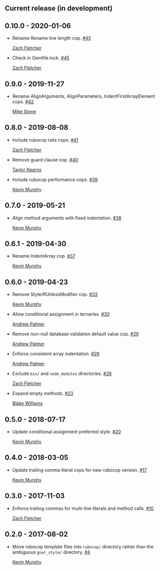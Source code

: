 ## Current release (in development)

## 0.10.0 - 2020-01-06

* Rename Rename line length cop. [#45](https://github.com/TheGnarCo/gnar-style/pull/45)

  [Zach Fletcher](https://github.com/zfletch)

* Check in Gemfile.lock. [#45](https://github.com/TheGnarCo/gnar-style/pull/45)

  [Zach Fletcher](https://github.com/zfletch)

## 0.9.0 - 2019-11-27

* Rename AlignArguments, AlignParameters, IndentFirstArrayElement cops. [#42](https://github.com/TheGnarCo/gnar-style/pull/42)

  [Mike Stone](https://github.com/mikestone14)

## 0.8.0 - 2019-08-08

* Include rubocop rails cops. [#41](https://github.com/TheGnarCo/gnar-style/pull/41)

  [Zach Fletcher](https://github.com/zfletch)

* Remove guard clause cop. [#40](https://github.com/TheGnarCo/gnar-style/pull/40)

  [Taylor Kearns](https://github.com/taylorkearns)

* Include rubocop performance cops. [#39](https://github.com/TheGnarCo/gnar-style/pull/39)

  [Kevin Murphy](https://github.com/kevin-j-m)

## 0.7.0 - 2019-05-21

* Align method arguments with fixed indentation. [#38](https://github.com/TheGnarCo/gnar-style/pull/38)

  [Kevin Murphy](https://github.com/kevin-j-m)

## 0.6.1 - 2019-04-30

* Rename IndentArray cop. [#37](https://github.com/TheGnarCo/gnar-style/pull/37)

  [Kevin Murphy](https://github.com/kevin-j-m)

## 0.6.0 - 2019-04-23

* Remove Style/IfUnlessModifier cop. [#33](https://github.com/TheGnarCo/gnar-style/pull/33)

  [Kevin Murphy](https://github.com/kevin-j-m)

* Allow conditional assignment in ternaries. [#30](https://github.com/TheGnarCo/gnar-style/pull/30)

  [Andrew Palmer](https://github.com/apalmer0)

* Remove non-null database validation default value cop. [#29](https://github.com/TheGnarCo/gnar-style/pull/29)

  [Andrew Palmer](https://github.com/apalmer0)

* Enforce consistent array indentation. [#28](https://github.com/TheGnarCo/gnar-style/pull/28)

  [Andrew Palmer](https://github.com/apalmer0)

* Exclude `bin/` and `node_modules` directories. [#26](https://github.com/TheGnarCo/gnar-style/pull/26)

  [Zach Fletcher](https://github.com/zfletch)

* Expand empty methods. [#23](https://github.com/TheGnarCo/gnar-style/pull/23)

  [Blake Williams](https://github.com/BlakeWilliams)

## 0.5.0 - 2018-07-17

* Update conditional assignment preferred style. [#20](https://github.com/TheGnarCo/gnar-style/pull/20)

  [Kevin Murphy](https://github.com/kevin-j-m)

## 0.4.0 - 2018-03-05

* Update trailing comma literal cops for new rubocop version. [#17](https://github.com/TheGnarCo/gnar-style/pull/17)

  [Kevin Murphy](https://github.com/kevin-j-m)

## 0.3.0 - 2017-11-03

* Enforce trailing commas for multi-line literals and method calls. [#10](https://github.com/TheGnarCo/gnar-style/pull/10)

  [Zach Fletcher](https://github.com/zfletch)

## 0.2.0 - 2017-08-02

* Move rubocop template files into `rubocop/` directory rather than the ambiguous `gnar_style/` directory. [#4](https://github.com/TheGnarCo/gnar-style/pull/4)

  [Kevin Murphy](https://github.com/kevin-j-m)
